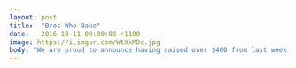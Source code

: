 ```yaml
---
layout: post
title:  "Bros Who Bake"
date:   2016-10-11 00:00:00 +1100
image: https://i.imgur.com/WtXkMDc.jpg
body: "We are proud to announce having raised over $400 from last week's 'Bros Who Bake' sales at UNSW and USyd. Everything raised has been donated to the Gift of Life Foundation, a bone marrow registry aiding the fight against leukemia. Shout out to AUJS UNSW and JUNI for helping to make it such a success, and thank you to all who donated/bought baked goods."
---
```


